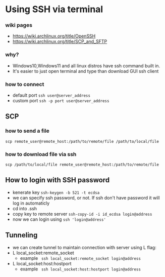 # Using SSH via terminal

### wiki pages
- https://wiki.archlinux.org/title/OpenSSH
- https://wiki.archlinux.org/title/SCP_and_SFTP

### why?
- Windows10,Windows11 and all linux distros have ssh command built in. 
- It's easier to just open terminal and type than download GUI ssh client

### how to connect 
- default port
`` ssh user@server_address ``
- custom port
`` ssh -p port user@server_address ``

## SCP

### how to send a file
`` scp remote_user@remote_host:/path/to/remote/file /path/to/local/file ``

### how to download file via ssh
`` scp /path/to/local/file remote_user@remote_host:/path/to/remote/file ``


## How to login with SSH password
- kenerate key ``ssh-keygen -b 521 -t ecdsa``
- we can specify ssh password, or not. If ssh don't have password it will log in automaticly
- cd into .ssh 
- copy key to remote server `` ssh-copy-id -i id_ecdsa login@address ``
- now we can login using ``ssh 'login@address'``


## Tunneling
- we can create tunnel to maintain connection with server using L flag:
- L local_socket:remote_socket
  - example `` ssh local_socket:remote_socket login@address``
- L local_socket:host:hostport
  - example `` ssh local_socket:host:hostport login@address``


